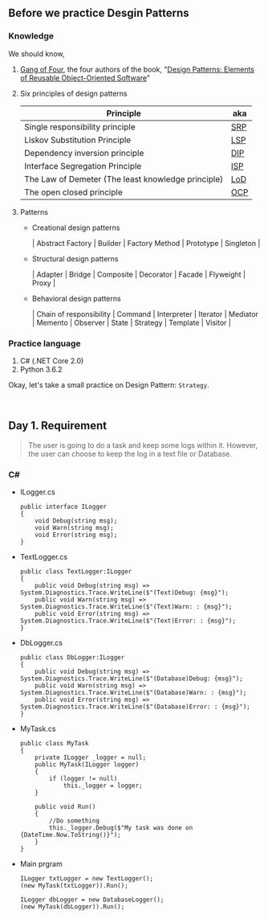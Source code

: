 ## Before we practice Desgin Patterns

### Knowledge

We should know,

1. [Gang of Four](http://wiki.c2.com/?GangOfFour), the four authors of the book, "[Design Patterns: Elements of Reusable Object-Oriented Software](https://en.wikipedia.org/wiki/Design_Patterns)"

2. Six principles of design patterns

   | <center>Principle</center> |  <center>aka</center>  |
   |:---------------------------------------------------|:----|
   | Single responsibility principle                    | [SRP](https://en.wikipedia.org/wiki/Single_responsibility_principle) |
   | Liskov Substitution Principle                      | [LSP](https://en.wikipedia.org/wiki/Liskov_substitution_principle) |
   | Dependency inversion principle                     | [DIP](https://en.wikipedia.org/wiki/Dependency_inversion_principle) |
   | Interface Segregation Principle                    | [ISP](https://en.wikipedia.org/wiki/Interface_segregation_principle) |
   | The Law of Demeter (The least knowledge principle) | [LoD](https://en.wikipedia.org/wiki/Law_of_Demeter) |
   | The open closed principle                          | [OCP](https://en.wikipedia.org/wiki/Open/closed_principle) |

3. Patterns

   * Creational design patterns

     | Abstract Factory | Builder | Factory Method | Prototype | Singleton |
      
   * Structural design patterns

     | Adapter | Bridge | Composite | Decorator | Facade | Flyweight | Proxy |

   * Behavioral design patterns

     | Chain of responsibility | Command | Interpreter | Iterator | Mediator | Memento | Observer | State | Strategy | Template | Visitor |


### Practice language

1. C# (.NET Core 2.0)
2. Python 3.6.2


Okay, let's take a small practice on Design Pattern: `Strategy`.


<br />

## Day 1. Requirement

> The user is going to do a task and keep some logs within it. 
> However, the user can choose to keep the log in a text file or Database. 


### C#

* ILogger.cs

  ```
  public interface ILogger
  {
      void Debug(string msg);
      void Warn(string msg);
      void Error(string msg);
  }
  ```

* TextLogger.cs

  ```
  public class TextLogger:ILogger
  {
      public void Debug(string msg) => System.Diagnostics.Trace.WriteLine($"(Text)Debug: {msg}");
      public void Warn(string msg) => System.Diagnostics.Trace.WriteLine($"(Text)Warn: : {msg}");
      public void Error(string msg) => System.Diagnostics.Trace.WriteLine($"(Text)Error: : {msg}");
  }
  ```

* DbLogger.cs

  ```
  public class DbLogger:ILogger
  {
      public void Debug(string msg) => System.Diagnostics.Trace.WriteLine($"(Database)Debug: {msg}");
      public void Warn(string msg) => System.Diagnostics.Trace.WriteLine($"(Database)Warn: : {msg}");
      public void Error(string msg) => System.Diagnostics.Trace.WriteLine($"(Database)Error: : {msg}");
  }
  ```

* MyTask.cs

  ```
  public class MyTask
  {
      private ILogger _logger = null;
      public MyTask(ILogger logger)
      {
          if (logger != null)
              this._logger = logger;
      }

      public void Run()
      {
          //Do something
          this._logger.Debug($"My task was done on {DateTime.Now.ToString()}");
      }
  }
  ```


* Main prgram

  ```
  ILogger txtLogger = new TextLogger();
  (new MyTask(txtLogger)).Run();
  
  ILogger dbLogger = new DatabaseLogger();
  (new MyTask(dbLogger)).Run();
  ```